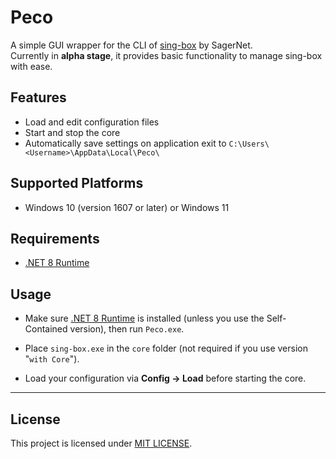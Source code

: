 # Peco

A simple GUI wrapper for the CLI of [sing-box](https://github.com/SagerNet/sing-box) by SagerNet.  
Currently in **alpha stage**, it provides basic functionality to manage sing-box with ease.

## Features

- Load and edit configuration files
- Start and stop the core
- Automatically save settings on application exit to `C:\Users\<Username>\AppData\Local\Peco\`

## Supported Platforms

- Windows 10 (version 1607 or later) or Windows 11

## Requirements

- [.NET 8 Runtime](https://dotnet.microsoft.com/en-us/download/dotnet/thank-you/runtime-desktop-8.0.18-windows-x64-installer)


## Usage

- Make sure [.NET 8 Runtime](https://dotnet.microsoft.com/en-us/download/dotnet/thank-you/runtime-desktop-8.0.18-windows-x64-installer) is installed (unless you use the Self-Contained version), then run `Peco.exe`.

- Place `sing-box.exe` in the `core` folder (not required if you use version "`with Core`").

- Load your configuration via **Config → Load** before starting the core.

---

## License

This project is licensed under [MIT LICENSE](./LICENSE).